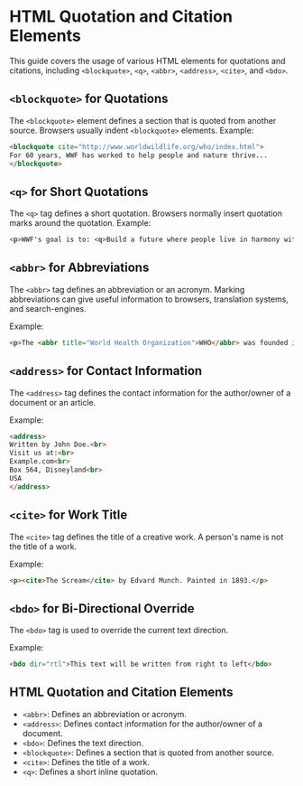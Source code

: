 # HTML Quotation and Citation Elements
This guide covers the usage of various HTML elements for quotations and citations, including `<blockquote>`, `<q>`, `<abbr>`, `<address>`, `<cite>`, and `<bdo>`.
## `<blockquote>` for Quotations
The `<blockquote>` element defines a section that is quoted from another source. Browsers usually indent `<blockquote>` elements.
Example:
```html
<blockquote cite="http://www.worldwildlife.org/who/index.html">
For 60 years, WWF has worked to help people and nature thrive...
</blockquote>
```
## `<q>` for Short Quotations
The `<q>` tag defines a short quotation. Browsers normally insert quotation marks around the quotation.
Example:
```html
<p>WWF's goal is to: <q>Build a future where people live in harmony with nature.</q></p>
```

## `<abbr>` for Abbreviations

The `<abbr>` tag defines an abbreviation or an acronym. Marking abbreviations can give useful information to browsers, translation systems, and search-engines.

Example:

```html
<p>The <abbr title="World Health Organization">WHO</abbr> was founded in 1948.</p>
```

## `<address>` for Contact Information

The `<address>` tag defines the contact information for the author/owner of a document or an article.

Example:

```html
<address>
Written by John Doe.<br>
Visit us at:<br>
Example.com<br>
Box 564, Disneyland<br>
USA
</address>
```

## `<cite>` for Work Title

The `<cite>` tag defines the title of a creative work. A person's name is not the title of a work.

Example:

```html
<p><cite>The Scream</cite> by Edvard Munch. Painted in 1893.</p>
```

## `<bdo>` for Bi-Directional Override

The `<bdo>` tag is used to override the current text direction.

Example:

```html
<bdo dir="rtl">This text will be written from right to left</bdo>
```


## HTML Quotation and Citation Elements
- `<abbr>`: Defines an abbreviation or acronym.
- `<address>`: Defines contact information for the author/owner of a document.
- `<bdo>`: Defines the text direction.
- `<blockquote>`: Defines a section that is quoted from another source.
- `<cite>`: Defines the title of a work.
- `<q>`: Defines a short inline quotation.
